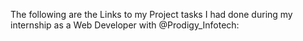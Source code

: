 The following are the Links to my Project tasks I had done during my internship as a Web Developer with @Prodigy_Infotech:

